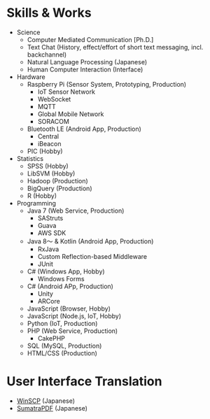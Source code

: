 # Skills & Works

* Science
  * Computer Mediated Communication \[Ph.D.\]
  * Text Chat (History, effect/effort of short text messaging, incl. backchannel)
  * Natural Language Processing (Japanese)
  * Human Computer Interaction (Interface)
* Hardware
  * Raspberry Pi (Sensor System, Prototyping, Production)
    * IoT Sensor Network
    * WebSocket
    * MQTT
    * Global Mobile Network
    * SORACOM
  * Bluetooth LE (Android App, Production)
    * Central
    * iBeacon
  * PIC (Hobby)
* Statistics
  * SPSS (Hobby)
  * LibSVM (Hobby)
  * Hadoop (Production)
  * BigQuery (Production)
  * R (Hobby)
* Programming
  * Java 7 (Web Service, Production)
    * SAStruts
    * Guava
    * AWS SDK
  * Java 8～ & Kotlin (Android App, Production)
    * RxJava
    * Custom Reflection-based Middleware
    * JUnit
  * C# (Windows App, Hobby)
    * Windows Forms
  * C# (Android APp, Production)
    * Unity
    * ARCore
  * JavaScript (Browser, Hobby)
  * JavaScript (Node.js, IoT, Hobby)
  * Python (IoT, Production)
  * PHP (Web Service, Production)
    * CakePHP
  * SQL (MySQL, Production)
  * HTML/CSS (Production)

# User Interface Translation

* [WinSCP](https://winscp.net) (Japanese)
* [SumatraPDF](https://www.sumatrapdfreader.org/) (Japanese)
